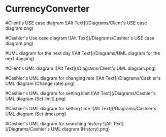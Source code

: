 # CurrencyConverter

#Client's USE case diagram
![Alt Text](/Diagrams/Client's USE case diagram.png)

#Cashier's Use case diagram
![Alt Text](/Diagrams/Cashier's USE case diagram.png)

#UML diagram for the next day
![Alt Text](/Diagrams/UML diagram for the next day.png)

#Client's UML diagram 
![Alt Text](/Diagrams/Client's UML diagram.png)

#Cashier's UML diagram for changing rate
![Alt Text](/Diagrams/Cashier's UML diagram (Change rate).png)

#Cashier's UML diagram for setting limit
![Alt Text](/Diagrams/Cashier's UML diagram (Set limit).png)

#Cashier's UML diagram for setting time
![Alt Text](/Diagrams/Cashier's UML diagram (Set time).png)

#Cashier's UML diagram for searching history
![Alt Text](/Diagrams/Cashier's UML diagram (History).png)